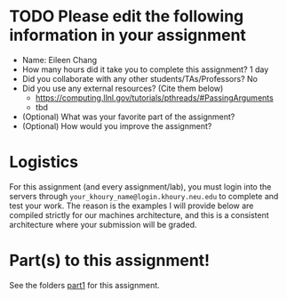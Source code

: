 # TODO Please edit the following information in your assignment

- Name: Eileen Chang
- How many hours did it take you to complete this assignment? 1 day
- Did you collaborate with any other students/TAs/Professors? No
- Did you use any external resources? (Cite them below)
  - https://computing.llnl.gov/tutorials/pthreads/#PassingArguments
  - tbd
- (Optional) What was your favorite part of the assignment?
- (Optional) How would you improve the assignment?

# Logistics

For this assignment (and every assignment/lab), you must login into the servers through `your_khoury_name@login.khoury.neu.edu` to complete and test your work. The reason is the examples I will provide below are compiled strictly for our machines architecture, and this is a consistent architecture where your submission will be graded.

# Part(s) to this assignment!

See the folders [part1](./part1) for this assignment.
